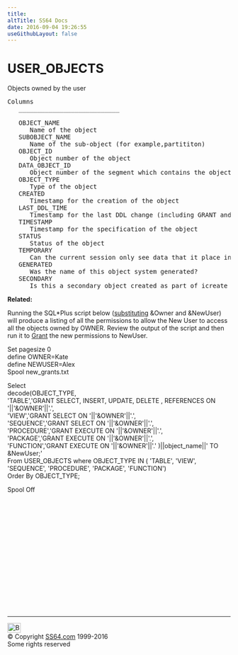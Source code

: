 ```yaml
---
title:
altTitle: SS64 Docs
date: 2016-09-04 19:26:55
useGithubLayout: false
---
```

<!-- #BeginLibraryItem "/Library/head_orad.lbi" --><!-- #EndLibraryItem --><h1>USER_OBJECTS </h1><p> Objects owned by the user </p> 
 
<pre>Columns
   ___________________________
 
   OBJECT_NAME
      Name of the object
   SUBOBJECT_NAME
      Name of the sub-object (for example,partititon)
   OBJECT_ID
      Object number of the object
   DATA_OBJECT_ID
      Object number of the segment which contains the object
   OBJECT_TYPE
      Type of the object
   CREATED
      Timestamp for the creation of the object
   LAST_DDL_TIME
      Timestamp for the last DDL change (including GRANT and REVOKE) to the object
   TIMESTAMP
      Timestamp for the specification of the object
   STATUS
      Status of the object
   TEMPORARY
      Can the current session only see data that it place in this object itself?
   GENERATED
      Was the name of this object system generated?
   SECONDARY
      Is this a secondary object created as part of icreate for domain indexes?
</pre>
<p><b>Related:</b></p>
<p> Running the SQL*Plus script below (<a href="../ora/syntax-variables.html">substituting</a> &amp;Owner and &amp;NewUser) will produce a listing of all the permissions to allow the New User to access all the objects owned by OWNER. Review the output of the script and then run it to <a href="../ora/grant.html">Grant</a> the new permissions to NewUser. </p>
<p>Set pagesize 0<br>
define OWNER=Kate<br>
define NEWUSER=Alex<br>
Spool new_grants.txt
</p>
<p>Select<br>
decode(<span class="code">OBJECT_TYPE</span>,<br>
'TABLE','GRANT SELECT, INSERT, UPDATE, DELETE , REFERENCES ON '||'&amp;OWNER'||'.',<br>
'VIEW','GRANT SELECT ON '||'&amp;OWNER'||'.',<br>
'SEQUENCE','GRANT SELECT ON '||'&amp;OWNER'||'.',<br>
'PROCEDURE','GRANT EXECUTE ON '||'&amp;OWNER'||'.',<br>
'PACKAGE','GRANT EXECUTE ON '||'&amp;OWNER'||'.',<br>
'FUNCTION','GRANT EXECUTE ON '||'&amp;OWNER'||'.' )||<span class="code">object_name</span>||' TO &amp;NewUser;'<br>
From <span class="code">USER_OBJECTS</span> where <span class="code">OBJECT_TYPE</span> IN ( 'TABLE', 'VIEW', 'SEQUENCE', 'PROCEDURE', 'PACKAGE', 'FUNCTION')<br>
Order By OBJECT_TYPE;</p>
<p>Spool Off </p><!-- #BeginLibraryItem "/Library/foot_orad.lbi" --><p>
<!-- oracle-footer -->
<ins class="adsbygoogle" style="display:inline-block;width:300px;height:250px" data-ad-client="ca-pub-6140977852749469" data-ad-slot="4275490898"></ins>
<script>
(adsbygoogle = window.adsbygoogle || []).push({});
</script></p>
<hr>
<div id="bl" class="footer"><a href="USER_OBJECTS.html#"><img src="../images/top.png" width="30" height="22" alt="Back to the Top"></a></div>
<div id="br" class="footer, tagline">© Copyright <a href="../index.html">SS64.com</a> 1999-2016<br>
Some rights reserved</div>
<!-- #EndLibraryItem -->

